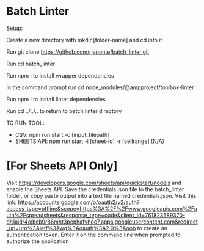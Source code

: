 # Batch Linter
Setup:

Create a new directory with mkdir [folder-name] and cd into it

Run git clone https://github.com/rjaponte/batch_linter.git 

Run cd batch_linter

Run npm i to install wrapper dependencies

In the command prompt run cd node_modules/@ampproject/toolbox-linter 

Run npm i to install linter dependencies

Run cd ../../.. to return to batch linter directory


TO RUN TOOL:
- CSV: npm run start -c [input_filepath]
- SHEETS API: npm run start -i [sheet-id] -r [cellrange] (N/A)

[For Sheets API Only]
=====================
Visit https://developers.google.com/sheets/api/quickstart/nodejs and enable the Sheets API. Save the credentials.json file to the batch_linter folder, or copy paste output into a text file named credentials.json.
Visit this link: https://accounts.google.com/o/oauth2/v2/auth?access_type=offline&scope=https%3A%2F%2Fwww.googleapis.com%2Fauth%2Fspreadsheets&response_type=code&client_id=761823589370-dh1aidr4ojbcb9r86mht3pcphafvhoc7.apps.googleusercontent.com&redirect_uri=urn%3Aietf%3Awg%3Aoauth%3A2.0%3Aoob to create an authentication token. Enter it on the command line when prompted to authorize the application 

